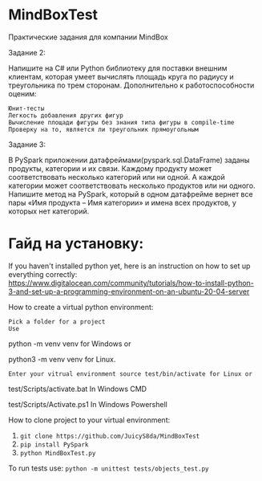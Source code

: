 # MindBoxTest

Практические задания для компании MindBox

Задание 2:

Напишите на C# или Python библиотеку для поставки внешним клиентам, которая умеет вычислять площадь круга по радиусу и треугольника по трем сторонам. Дополнительно к работоспособности оценим:

    Юнит-тесты
    Легкость добавления других фигур
    Вычисление площади фигуры без знания типа фигуры в compile-time
    Проверку на то, является ли треугольник прямоугольным

Задание 3:

В PySpark приложении датафреймами(pyspark.sql.DataFrame) заданы продукты, категории и их связи. Каждому продукту может соответствовать несколько категорий или ни одной. А каждой категории может соответствовать несколько продуктов или ни одного. Напишите метод на PySpark, который в одном датафрейме вернет все пары «Имя продукта – Имя категории» и имена всех продуктов, у которых нет категорий.

# Гайд на установку:

If you haven't installed python yet, here is an instruction on how to set up everything correctly:
https://www.digitalocean.com/community/tutorials/how-to-install-python-3-and-set-up-a-programming-environment-on-an-ubuntu-20-04-server

How to create a virtual python environment:

    Pick a folder for a project
    Use

python -m venv venv for Windows or

python3 -m venv venv for Linux.

    Enter your vitrual environment source test/bin/activate for Linux or

test/Scripts/activate.bat In Windows CMD

test/Scripts/Activate.ps1 In Windows Powershell

How to clone project to your virtual environment:
1. ```git clone https://github.com/JuicyS8da/MindBoxTest```
2. ```pip install PySpark```
3. ```python MindBoxTest.py```

To run tests use: ```python -m unittest tests/objects_test.py```
